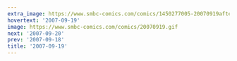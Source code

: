 ```yaml
---
extra_image: https://www.smbc-comics.com/comics/1450277005-20070919after.png
hovertext: '2007-09-19'
image: https://www.smbc-comics.com/comics/20070919.gif
next: '2007-09-20'
prev: '2007-09-18'
title: '2007-09-19'
---
```

